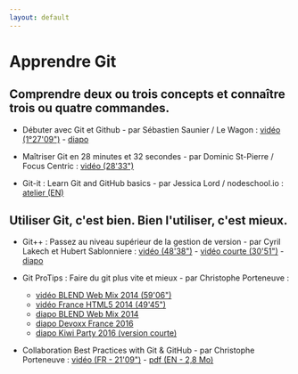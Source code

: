 ```yaml
---
layout: default
---
```



# Apprendre Git

## Comprendre deux ou trois concepts et connaître trois ou quatre commandes.

+ Débuter avec Git et Github - par Sébastien Saunier / Le Wagon : [vidéo (1°27'09")](https://www.youtube.com/watch?v=V6Zo68uQPqE) - [diapo](http://sebastien.saunier.me/git-intro/#/)

+ Maîtriser Git en 28 minutes et 32 secondes - par Dominic St-Pierre / Focus Centric : [vidéo (28'33")](https://www.youtube.com/watch?v=5IcYILdejs8&)

+ Git-it : Learn Git and GitHub basics - par Jessica Lord / nodeschool.io : [atelier (EN)](https://github.com/jlord/git-it)

## Utiliser Git, c'est bien. Bien l'utiliser, c'est mieux.

+ Git++ : Passez au niveau supérieur de la gestion de version - par Cyril Lakech et Hubert Sablonniere : [vidéo (48'38")](https://www.youtube.com/watch?v=rt-9mPaYtKo) - [vidéo courte (30'51")](https://www.youtube.com/watch?v=m0_C2cfM9IM) - [diapo](http://webadeo.github.io/git-simpler-better-faster-stronger/#1.0)

+ Git ProTips : Faire du git plus vite et mieux - par Christophe Porteneuve : 
  + [vidéo BLEND Web Mix 2014 (59'06")](https://www.youtube.com/watch?v=ypR-rEBCoag)
  + [vidéo France HTML5 2014 (49'45")](https://www.youtube.com/watch?v=OMg7LfSuSUU)
  + [diapo BLEND Web Mix 2014](http://delicious-insights.com/talks/blend2014-git-protips/)
  + [diapo Devoxx France 2016](http://tdd.github.io/devoxx-git-protips/)
  + [diapo Kiwi Party 2016 (version courte)](http://tdd.github.io/kiwiparty-git-protips/)

+ Collaboration Best Practices with Git & GitHub - par Christophe Porteneuve : [vidéo (FR - 21'09")](https://www.youtube.com/watch?v=HHE19hKsrW4) - [pdf (EN - 2,8 Mo)](http://delicious-insights.com/git-github-collab-bp.pdf)
